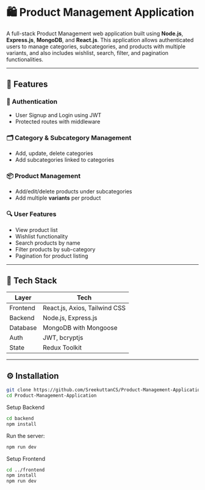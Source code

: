# 🛍️ Product Management Application

A full-stack Product Management web application built using **Node.js**, **Express.js**, **MongoDB**, and **React.js**. This application allows authenticated users to manage categories, subcategories, and products with multiple variants, and also includes wishlist, search, filter, and pagination functionalities.

---

## 🚀 Features

### 🔐 Authentication

- User Signup and Login using JWT
- Protected routes with middleware

### 🗂️ Category & Subcategory Management

- Add, update, delete categories
- Add subcategories linked to categories

### 📦 Product Management

- Add/edit/delete products under subcategories
- Add multiple **variants** per product

### 🔍 User Features

- View product list
- Wishlist functionality
- Search products by name
- Filter products by sub-category
- Pagination for product listing

---

## 🧱 Tech Stack

| Layer    | Tech                          |
| -------- | ----------------------------- |
| Frontend | React.js, Axios, Tailwind CSS |
| Backend  | Node.js, Express.js           |
| Database | MongoDB with Mongoose         |
| Auth     | JWT, bcryptjs                 |
| State    | Redux Toolkit                 |

---

## ⚙️ Installation

```bash
git clone https://github.com/SreekuttanCS/Product-Management-Application.git
cd Product-Management-Application
```

Setup Backend

```bash
cd backend
npm install
```

Run the server:

```bash
npm run dev
```

Setup Frontend

```bash
cd ../frontend
npm install
npm run dev
```
